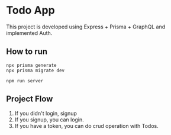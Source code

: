 # Todo App

This project is developed using Express + Prisma + GraphQL and implemented Auth.

## How to run

```
npx prisma generate
npx prisma migrate dev

npm run server
```

## Project Flow

1. If you didn't login, signup
2. If you signup, you can login.
3. If you have a token, you can do crud operation with Todos.
